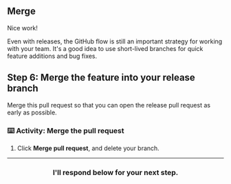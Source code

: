 ## Merge

Nice work!

Even with releases, the GitHub flow is still an important strategy for working with your team. It's a good idea to use short-lived branches for quick feature additions and bug fixes.

## Step 6: Merge the feature into your release branch

Merge this pull request so that you can open the release pull request as early as possible.

### :keyboard: Activity: Merge the pull request

1. Click **Merge pull request**, and delete your branch.

<hr>
<h3 align="center">I'll respond below for your next step.</h3>
